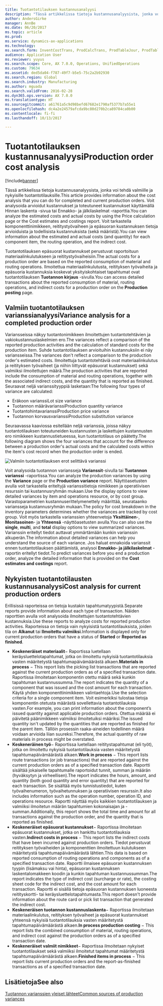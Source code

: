 ```yaml
---
title: Tuotantotilauksen kustannusanalyysi
description: "Tässä artikkelissa tietoja kustannusanalyysista, jonka voi tehdä valmiille ja nykyisille tuotantotilauksille. Voit analysoida arvioidut kustannukset ja toteutuneet kustannukset käyttämällä Hinnan laskenta -sivua tai Ennakko- ja jälkilaskelmat -raporttia. Voit tarkastella komponenttinimikkeen, reititystyövaiheen ja epäsuoran kustannuksen tietoja arvioiduista ja todellisista kustannuksista (sekä määristä)."
author: AndersGirke
manager: AnnBe
ms.date: 06/20/2017
ms.topic: article
ms.prod: 
ms.service: dynamics-ax-applications
ms.technology: 
ms.search.form: InventCostTrans, ProdCalcTrans, ProdTableJour, ProdTableListPage
audience: Application User
ms.reviewer: yuyus
ms.search.scope: Core, AX 7.0.0, Operations, UnifiedOperations
ms.custom: 79634
ms.assetid: ded5da04-f787-49f7-b5e5-75c2a2b92930
ms.search.region: Global
ms.search.industry: Manufacturing
ms.author: mguada
ms.search.validFrom: 2016-02-28
ms.dyn365.ops.version: AX 7.0.0
ms.translationtype: HT
ms.sourcegitcommit: a61761a5c9d98befd67682e1790af5377b7a55e1
ms.openlocfilehash: dc4a2e24579afcda9bc80d270b2ca89784ca0b00
ms.contentlocale: fi-fi
ms.lasthandoff: 10/13/2017

---
```


# <a name="production-order-cost-analysis"></a><span data-ttu-id="9c9b0-105">Tuotantotilauksen kustannusanalyysi</span><span class="sxs-lookup"><span data-stu-id="9c9b0-105">Production order cost analysis</span></span>

[!include[banner](../includes/banner.md)]


<span data-ttu-id="9c9b0-106">Tässä artikkelissa tietoja kustannusanalyysista, jonka voi tehdä valmiille ja nykyisille tuotantotilauksille.</span><span class="sxs-lookup"><span data-stu-id="9c9b0-106">This article provides information about the cost analysis that you can do for completed and current production orders.</span></span> <span data-ttu-id="9c9b0-107">Voit analysoida arvioidut kustannukset ja toteutuneet kustannukset käyttämällä Hinnan laskenta -sivua tai Ennakko- ja jälkilaskelmat -raporttia.</span><span class="sxs-lookup"><span data-stu-id="9c9b0-107">You can analyze the estimated costs and actual costs by using the Price calculation page or the Cost estimates and costings report.</span></span> <span data-ttu-id="9c9b0-108">Voit tarkastella komponenttinimikkeen, reititystyövaiheen ja epäsuoran kustannuksen tietoja arvioiduista ja todellisista kustannuksista (sekä määristä).</span><span class="sxs-lookup"><span data-stu-id="9c9b0-108">You can view information about the estimated and actual costs (and quantity) for each component item, the routing operation, and the indirect cost.</span></span>

<span data-ttu-id="9c9b0-109">Tuotantotilauksen epäsuorat kustannukset perustuvat raportoituun materiaalinkulutukseen ja reititystyövaiheisiin.</span><span class="sxs-lookup"><span data-stu-id="9c9b0-109">The actual costs for a production order are based on the reported consumption of material and routing operations.</span></span> <span data-ttu-id="9c9b0-110">Ilmoitettua materiaalinkulutusta, reitityksen työvaiheita ja epäsuoria kustannuksia koskevat yksityiskohtaiset tapahtumat ovat tuotantotilauksen **Tuotannon kirjaus** -sivulla.</span><span class="sxs-lookup"><span data-stu-id="9c9b0-110">You can access detailed transactions about the reported consumption of material, routing operations, and indirect costs for a production order on the **Production posting** page.</span></span>

## <a name="variance-analysis-for-a-completed-production-order"></a><span data-ttu-id="9c9b0-111">Valmiin tuotantotilauksen varianssianalyysi</span><span class="sxs-lookup"><span data-stu-id="9c9b0-111">Variance analysis for a completed production order</span></span>
<span data-ttu-id="9c9b0-112">Variansseissa näkyy tuotantonimikkeen ilmoitettujen tuotantotehtävien ja vakiokustannuslaskelmien ero.</span><span class="sxs-lookup"><span data-stu-id="9c9b0-112">The variances reflect a comparison of the reported production activities and the calculation of standard costs for the production item.</span></span> <span data-ttu-id="9c9b0-113">Suhde tuotantotilauksen arvioituihin kustannuksiin ei näy variansseissa.</span><span class="sxs-lookup"><span data-stu-id="9c9b0-113">The variances don't reflect a comparison to the production order's estimated costs.</span></span> <span data-ttu-id="9c9b0-114">Ilmoitettuja tuotantotehtäviä ovat materiaalinkulutus ja reitityksen työvaiheet (ja niihin liittyvät epäsuorat kustannukset) sekä valmiiksi ilmoitettujen määrä.</span><span class="sxs-lookup"><span data-stu-id="9c9b0-114">The production activities that are reported include the consumption of material and routing operations, together with the associated indirect costs, and the quantity that is reported as finished.</span></span> <span data-ttu-id="9c9b0-115">Seuraavat neljä varianssityyppiä lasketaan:</span><span class="sxs-lookup"><span data-stu-id="9c9b0-115">The following four types of variance are calculated:</span></span>

-   <span data-ttu-id="9c9b0-116">Eräkoon varianssi</span><span class="sxs-lookup"><span data-stu-id="9c9b0-116">Lot size variance</span></span>
-   <span data-ttu-id="9c9b0-117">Tuotannon määrävarianssi</span><span class="sxs-lookup"><span data-stu-id="9c9b0-117">Production quantity variance</span></span>
-   <span data-ttu-id="9c9b0-118">Tuotantohintavarianssi</span><span class="sxs-lookup"><span data-stu-id="9c9b0-118">Production price variance</span></span>
-   <span data-ttu-id="9c9b0-119">Tuotannon korvausvarianssi</span><span class="sxs-lookup"><span data-stu-id="9c9b0-119">Production substitution variance</span></span>

<span data-ttu-id="9c9b0-120">Seuraavassa kaaviossa esitellään neljä varianssia, joissa näkyy tuotantotilauksen toteutuneiden kustannusten ja laskettujen kustannusten ero nimikkeen kustannustietueessa, kun tuotantotilaus on päätetty.</span><span class="sxs-lookup"><span data-stu-id="9c9b0-120">The following diagram shows the four variances that account for the difference between a production order's actual costs and the calculated costs within the item's cost record when the production order is ended.</span></span> 

![Valmiin tuotantotilauksen erot selittävä varianssi](./media/control.jpg) 

<span data-ttu-id="9c9b0-122">Voit analysoida tuotannon variansseja **Varianssit**-sivulla tai **Tuotannon varianssi** -raportissa.</span><span class="sxs-lookup"><span data-stu-id="9c9b0-122">You can analyze the production variances by using the **Variance** page or the **Production variance** report.</span></span> <span data-ttu-id="9c9b0-123">Näyttöasetusten avulla voit tarkastella eriteltyjä varianssitietoja nimikkeen ja operatiivisen resurssin tai kustannusryhmän mukaan.</span><span class="sxs-lookup"><span data-stu-id="9c9b0-123">Use the display options to view detailed variances by item and operations resource, or by cost group.</span></span> <span data-ttu-id="9c9b0-124">Varastoparametrien kustannuserittelymenettely määrittää, seurataanko variansseja kustannusryhmän mukaan.</span><span class="sxs-lookup"><span data-stu-id="9c9b0-124">The policy for cost breakdown in the inventory parameters determines whether the variances are tracked by cost group.</span></span> <span data-ttu-id="9c9b0-125">Voit myös tarkastella varianssien yhteenvetoja **Yksittäinen**-, **Monitasoinen**- ja **Yhteensä** -näyttöasetusten avulla.</span><span class="sxs-lookup"><span data-stu-id="9c9b0-125">You can also use the **single**, **multi**, and **total** display options to view summarized variances.</span></span> <span data-ttu-id="9c9b0-126">Varianssin eritellyt tiedot auttavat ymmärtämään kunkin varianssin alkuperän.</span><span class="sxs-lookup"><span data-stu-id="9c9b0-126">The information about detailed variances can help you understand the source of each variance.</span></span> <span data-ttu-id="9c9b0-127">Jos haluat ennakoida varianssit ennen tuotantotilauksen päättämistä, analysoi **Ennakko- ja jälkilaskelmat** -raportin eritellyt tiedot.</span><span class="sxs-lookup"><span data-stu-id="9c9b0-127">To predict variances before you end a production order, analyze the detailed information that is provided on the **Cost estimates and costings** report.</span></span>

## <a name="cost-analysis-for-current-production-orders"></a><span data-ttu-id="9c9b0-128">Nykyisten tuotantotilausten kustannusanalyysi</span><span class="sxs-lookup"><span data-stu-id="9c9b0-128">Cost analysis for current production orders</span></span>
<span data-ttu-id="9c9b0-129">Erillisissä raporteissa on tietoja kustakin tapahtumatyypistä.</span><span class="sxs-lookup"><span data-stu-id="9c9b0-129">Separate reports provide information about each type of transaction.</span></span> <span data-ttu-id="9c9b0-130">Näiden raporttien avulla voit analysoida ilmoitettujen tuotantotehtävien kustannuksia.</span><span class="sxs-lookup"><span data-stu-id="9c9b0-130">Use these reports to analyze costs for reported production activities.</span></span> <span data-ttu-id="9c9b0-131">Raporteissa on tietoja vain nykyisistä tuotantotilauksista, joiden tila on **Alkanut** tai **Ilmoitettu valmiiksi**.</span><span class="sxs-lookup"><span data-stu-id="9c9b0-131">Information is displayed only for current production orders that have a status of **Started** or **Reported as finished**.</span></span>

-   <span data-ttu-id="9c9b0-132">**Keskeneräiset materiaalit**− Raportissa luetellaan keräysluettelotapahtumat, jotka on ilmoitettu nykyisiä tuotantotilauksia vasten määritetystä tapahtumapäivämäärästä alkaen.</span><span class="sxs-lookup"><span data-stu-id="9c9b0-132">**Materials in process** − This report lists the picking list transactions that are reported against the current production orders as of a specified transaction date.</span></span> <span data-ttu-id="9c9b0-133">Raportissa ilmoitetaan komponentin otettu määrä sekä kunkin tapahtuman kustannussumma.</span><span class="sxs-lookup"><span data-stu-id="9c9b0-133">The report indicates the quantity of a component that was issued and the cost amount for each transaction.</span></span> <span data-ttu-id="9c9b0-134">Käytä yhden komponenttinimikkeen valintaehtoja.</span><span class="sxs-lookup"><span data-stu-id="9c9b0-134">Use the selection criteria for a single component item.</span></span> <span data-ttu-id="9c9b0-135">Voit esimerkiksi tulostaa tietoja komponentin otetusta määrästä sovellettavia tuotantotilauksia vasten.</span><span class="sxs-lookup"><span data-stu-id="9c9b0-135">For example, you can print information about the component’s issued quantity against applicable production orders.</span></span> <span data-ttu-id="9c9b0-136">Otettua määrää ei päivitetä päänimikkeen valmiiksi ilmoitetuiksi määriksi.</span><span class="sxs-lookup"><span data-stu-id="9c9b0-136">The issued quantity isn't updated by the quantities that are reported as finished for the parent item.</span></span> <span data-ttu-id="9c9b0-137">Tällöin prosessin raaka-aineiden todellinen määrä voidaan arvioida liian suureksi.</span><span class="sxs-lookup"><span data-stu-id="9c9b0-137">Therefore, the actual quantity of raw materials in process might be overstated.</span></span>
-   <span data-ttu-id="9c9b0-138">**Keskeneräinen työ**− Raportissa luetellaan reititystapahtumat (eli työt), jotka on ilmoitettu nykyisiä tuotantotilauksia vasten määritetystä tapahtumapäivämäärästä alkaen.</span><span class="sxs-lookup"><span data-stu-id="9c9b0-138">**Work in process** − This report lists route transactions (or job transactions) that are reported against the current production orders as of a specified transaction date.</span></span> <span data-ttu-id="9c9b0-139">Raportti sisältää jokaiselle tapahtumalle raportoidut tunnit, summan ja määrän (hyväksytyn ja virheellisen).</span><span class="sxs-lookup"><span data-stu-id="9c9b0-139">The report indicates the hours, amount, and quantity (both good quantity and error quantity) that are reported for each transaction.</span></span> <span data-ttu-id="9c9b0-140">Se sisältää myös tunnistustiedot, kuten työvaihenumeron, työvaihetunnuksen ja operatiivisen resurssin.</span><span class="sxs-lookup"><span data-stu-id="9c9b0-140">It also includes information such as the operation number, operation ID, and operations resource.</span></span> <span data-ttu-id="9c9b0-141">Raportti näyttää myös kaikkien tuotantotilauksen ja valmiiksi ilmoitetun määrän tapahtumien kokonaisajan ja -summan.</span><span class="sxs-lookup"><span data-stu-id="9c9b0-141">Additionally, this report shows the total time and amount for all transactions against the production order, and the quantity that is reported as finished.</span></span>
-   <span data-ttu-id="9c9b0-142">**Keskeneräiset epäsuorat kustannukset**− Raportissa ilmoitetaan epäsuorat kustannukset, jotka on hankittu tuotantotilauksia vasten.</span><span class="sxs-lookup"><span data-stu-id="9c9b0-142">**Indirect costs in process** − This report lists the indirect costs that have been incurred against production orders.</span></span> <span data-ttu-id="9c9b0-143">Tiedot perustuvat reitityksen työvaiheiden ja komponenttien ilmoitettuun kulutukseen määritetystä tapahtumapäivämäärästä lähtien.</span><span class="sxs-lookup"><span data-stu-id="9c9b0-143">This data is based on reported consumption of routing operations and components as of a specified transaction date.</span></span> <span data-ttu-id="9c9b0-144">Raportti ilmaisee epäsuoran kustannuksen tyypin (lisämaksu vai hinta), epäsuoran kustannuksen laskentalomakkeen koodin ja kunkin tapahtuman kustannussumman.</span><span class="sxs-lookup"><span data-stu-id="9c9b0-144">The report indicates the type of indirect cost (surcharge or rate), the costing sheet code for the indirect cost, and the cost amount for each transaction.</span></span> <span data-ttu-id="9c9b0-145">Raportti ei sisällä tietoja epäsuoran kustannuksen luoneesta reitityskortti- tai keräysluettelotapahtumasta.</span><span class="sxs-lookup"><span data-stu-id="9c9b0-145">This report doesn't provide information about the route card or pick list transaction that generated the indirect cost.</span></span>
-   <span data-ttu-id="9c9b0-146">**Keskeneräisen tuotannon kustannuslaskenta**− Raportissa ilmoitetaan materiaalinkulutus, reitityksen työvaiheet ja epäsuorat kustannukset yhteensä nykyisiä tuotantotilauksia vasten määritetystä tapahtumapäivämäärästä alkaen.</span><span class="sxs-lookup"><span data-stu-id="9c9b0-146">**In process production costing** − This report lists the combined consumption of material, routing operations, and indirect cost against the production orders as of a specified transaction date.</span></span>
-   <span data-ttu-id="9c9b0-147">**Keskeneräiset valmiit nimikkeet**− Raportissa ilmoitetaan nykyiset tuotantotilaukset sekä valmiiksi ilmoitetut tapahtumat määritetystä tapahtumapäivämäärästä alkaen.</span><span class="sxs-lookup"><span data-stu-id="9c9b0-147">**Finished items in process** − This report lists current production orders and the report-as-finished transactions as of a specified transaction date.</span></span>


<a name="see-also"></a><span data-ttu-id="9c9b0-148">Lisätietoja</span><span class="sxs-lookup"><span data-stu-id="9c9b0-148">See also</span></span>
--------

[<span data-ttu-id="9c9b0-149">Tuotannon varianssien yleiset lähteet</span><span class="sxs-lookup"><span data-stu-id="9c9b0-149">Common sources of production variances</span></span>](common-sources-of-production-variances.md)




